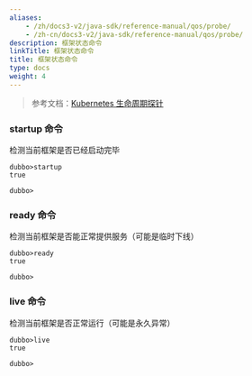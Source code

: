 ```yaml
---
aliases:
    - /zh/docs3-v2/java-sdk/reference-manual/qos/probe/
    - /zh-cn/docs3-v2/java-sdk/reference-manual/qos/probe/
description: 框架状态命令
linkTitle: 框架状态命令
title: 框架状态命令
type: docs
weight: 4
---
```







> 参考文档：[Kubernetes 生命周期探针](../../../advanced-features-and-usage/others/dubbo-kubernetes-probe/)

### startup 命令

检测当前框架是否已经启动完毕

```
dubbo>startup
true

dubbo>
```

### ready 命令

检测当前框架是否能正常提供服务（可能是临时下线）

```
dubbo>ready
true

dubbo>
```

### live 命令

检测当前框架是否正常运行（可能是永久异常）

```
dubbo>live
true

dubbo>
```
